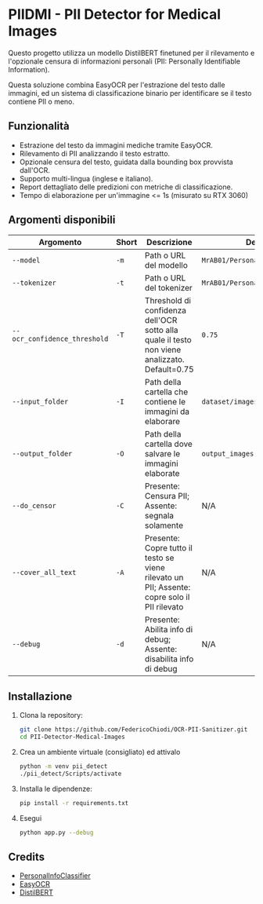 # PIIDMI - PII Detector for Medical Images

Questo progetto utilizza un modello DistilBERT finetuned per il rilevamento e l'opzionale censura di informazioni personali (PII: Personally Identifiable Information).

Questa soluzione combina EasyOCR per l'estrazione del testo dalle immagini, ed un sistema di classificazione binario per identificare se il testo contiene PII o meno.

## Funzionalità

- Estrazione del testo da immagini mediche tramite EasyOCR.
- Rilevamento di PII analizzando il testo estratto.
- Opzionale censura del testo, guidata dalla bounding box provvista dall'OCR.
- Supporto multi-lingua (inglese e italiano).
- Report dettagliato delle predizioni con metriche di classificazione.
- Tempo di elaborazione per un'immagine <= 1s (misurato su RTX 3060)

## Argomenti disponibili

| Argomento                    | Short | Descrizione                                                                                   | Default                         | Tipo    |
| ---------------------------- | ----- | --------------------------------------------------------------------------------------------- | ------------------------------- | ------- |
| `--model`                    | `-m`  | Path o URL del modello                                                                        | `MrAB01/PersonalInfoClassifier` | `str`   |
| `--tokenizer`                | `-t`  | Path o URL del tokenizer                                                                      | `MrAB01/PersonalInfoClassifier` | `str`   |
| `--ocr_confidence_threshold` | `-T`  | Threshold di confidenza dell'OCR sotto alla quale il testo non viene analizzato. Default=0.75 | `0.75`                          | `float` |
| `--input_folder`             | `-I`  | Path della cartella che contiene le immagini da elaborare                                     | `dataset/images`                | `str`   |
| `--output_folder`            | `-O`  | Path della cartella dove salvare le immagini elaborate                                        | `output_images`                 | `str`   |
| `--do_censor`                | `-C`  | Presente: Censura PII; Assente: segnala solamente                                             | N/A                             | `bool`  |
| `--cover_all_text`                    | `-A`  | Presente: Copre tutto il testo se viene rilevato un PII; Assente: copre solo il PII rilevato                            | N/A                             | `bool`  |
| `--debug`                    | `-d`  | Presente: Abilita info di debug; Assente: disabilita info di debug                            | N/A                             | `bool`  |

## Installazione

1. Clona la repository:

   ```sh
   git clone https://github.com/FedericoChiodi/OCR-PII-Sanitizer.git
   cd PII-Detector-Medical-Images
   ```

2. Crea un ambiente virtuale (consigliato) ed attivalo

    ```sh
    python -m venv pii_detect
    ./pii_detect/Scripts/activate
    ```

3. Installa le dipendenze:

    ```sh
    pip install -r requirements.txt
    ```

4. Esegui

    ```sh
    python app.py --debug
    ```

## Credits

- [PersonalInfoClassifier](https://huggingface.co/MrAB01/PersonalInfoClassifier)
- [EasyOCR](https://github.com/JaidedAI/EasyOCR)
- [DistilBERT](https://arxiv.org/pdf/1910.01108)